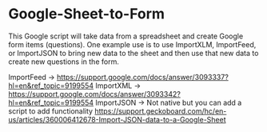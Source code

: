 # Google-Sheet-to-Form
This Google script will take data from a spreadsheet and create Google form items (questions). One example use is to use ImportXLM, ImportFeed, or ImportJSON to bring new data to the sheet and then use that new data to create new questions in the form. 

ImportFeed -> https://support.google.com/docs/answer/3093337?hl=en&ref_topic=9199554
ImportXML -> https://support.google.com/docs/answer/3093342?hl=en&ref_topic=9199554
ImportJSON -> Not native but you can add a script to add functionality https://support.geckoboard.com/hc/en-us/articles/360006412678-Import-JSON-data-to-a-Google-Sheet
